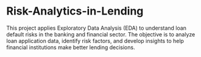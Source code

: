 # Risk-Analytics-in-Lending
This project applies Exploratory Data Analysis (EDA) to understand loan default risks in the banking and financial sector. The objective is to analyze loan application data, identify risk factors, and develop insights to help financial institutions make better lending decisions.
